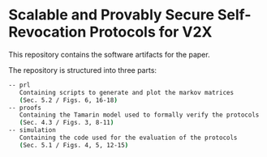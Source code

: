 # Scalable and Provably Secure Self-Revocation Protocols for V2X
This repository contains the software artifacts for the paper.

The repository is structured into three parts:
```bash
-- prl
   Containing scripts to generate and plot the markov matrices 
   (Sec. 5.2 / Figs. 6, 16-18)
-- proofs
   Containing the Tamarin model used to formally verify the protocols 
   (Sec. 4.3 / Figs. 3, 8-11)
-- simulation
   Containing the code used for the evaluation of the protocols 
   (Sec. 5.1 / Figs. 4, 5, 12-15)
```
